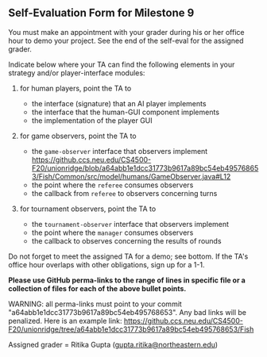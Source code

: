 ## Self-Evaluation Form for Milestone 9

You must make an appointment with your grader during his or her office
hour to demo your project. See the end of the self-eval for the assigned
grader. 

Indicate below where your TA can find the following elements in your strategy 
and/or player-interface modules: 

1. for human players, point the TA to
   - the interface (signature) that an AI player implements
   - the interface that the human-GUI component implements
   - the implementation of the player GUI

2. for game observers, point the TA to
   - the `game-observer` interface that observers implement 
   https://github.ccs.neu.edu/CS4500-F20/unionridge/blob/a64abb1e1dcc31773b9617a89bc54eb495768653/Fish/Common/src/model/humans/GameObserver.java#L12
   - the point where the `referee` consumes observers 
   - the callback from `referee` to observers concerning turns

3. for tournament observers, point the TA to
   - the `tournament-observer` interface that observers implement 
   - the point where the `manager` consumes observers 
   - the callback to observes concerning the results of rounds 


Do not forget to meet the assigned TA for a demo; see bottom.  If the
TA's office hour overlaps with other obligations, sign up for a 1-1.


**Please use GitHub perma-links to the range of lines in specific
file or a collection of files for each of the above bullet points.**


  WARNING: all perma-links must point to your commit "a64abb1e1dcc31773b9617a89bc54eb495768653".
  Any bad links will be penalized.
  Here is an example link:
    <https://github.ccs.neu.edu/CS4500-F20/unionridge/tree/a64abb1e1dcc31773b9617a89bc54eb495768653/Fish>

Assigned grader = Ritika Gupta (gupta.ritika@northeastern.edu)

